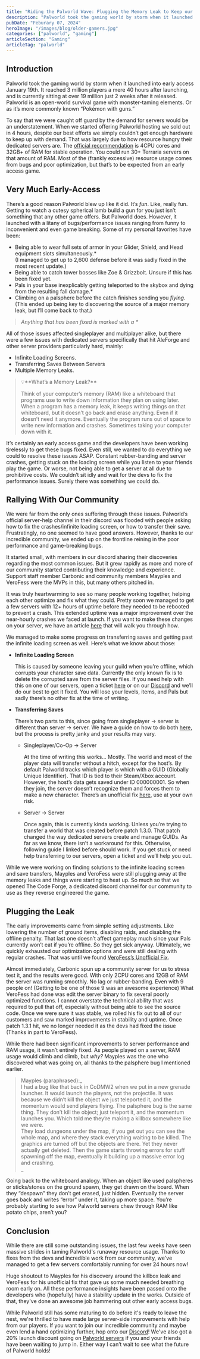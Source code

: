```yaml
---
title: "Riding the Palworld Wave: Plugging the Memory Leak to Keep our Servers Afloat"
description: "Palworld took the gaming world by storm when it launched into early access January 19th. Palworld is an open-world survival game with monster-taming elements. Or as it’s more commonly known “Pokémon with guns."
pubDate: "Feburary 07, 2024"
heroImage: "/images/blog/older-gamers.jpg"
categories: ["palworld", "gaming"]
articleSection: "Gaming"
articleTag: "palworld"
---
```


## Introduction

Palworld took the gaming world by storm when it launched into early access January 19th. It reached 3 million players a mere 40 hours after launching, and is currently sitting at over 19 million just 2 weeks after it released. Palworld is an open-world survival game with monster-taming elements. Or as it’s more commonly known “Pokémon with guns.”

To say that we were caught off guard by the demand for servers would be an understatement. When we started offering Palworld hosting we sold out in 4 hours, despite our best efforts we simply couldn’t get enough hardware to keep up with demand. That was largely due to how resource hungry their dedicated servers are. The [official recommendation](https://tech.palworldgame.com/dedicated-server-guide) is 4CPU cores and 32GB+ of RAM for stable operation. You could run 30+ Terraria servers on that amount of RAM. Most of the (frankly excessive) resource usage comes from bugs and poor optimization, but that’s to be expected from an early access game.

## Very Much Early-Access

There’s a good reason Palworld blew up like it did. It’s _fun_. Like, really fun. Getting to watch a cutesy spherical lamb build a gun for you just isn’t something that any other game offers. But Palworld does. However, it launched with a litany of bugs/performance issues ranging from funny to inconvenient and even game breaking. Some of my personal favorites have been:

- Being able to wear full sets of armor in your Glider, Shield, and Head equipment slots simultaneously.\*  
  (I managed to get up to 2,600 defense before it was sadly fixed in the most recent update.)
- Being able to catch tower bosses like Zoe & Grizzbolt. Unsure if this has been fixed yet.
- Pals in your base inexplicably getting teleported to the skybox and dying from the resulting fall damage.\*
- Climbing on a palsphere before the catch finishes sending you _flying_. (This ended up being key to discovering the source of a major memory leak, but I’ll come back to that.)

> _Anything that has been fixed is marked with a \*_

All of those issues affected singleplayer and multiplayer alike, but there were a few issues with dedicated servers specifically that hit AleForge and other server providers particularly hard, mainly:

- Infinite Loading Screens.
- Transferring Saves Between Servers
- Multiple Memory Leaks.

> 💡\*\*What’s a Memory Leak?\*\*
>
> Think of your computer’s memory (RAM) like a whiteboard that programs use to write down information they plan on using later. When a program has a memory leak, it keeps writing things on that whiteboard, but it doesn’t go back and erase anything. Even if it doesn’t need it anymore. Eventually the program runs out of space to write new information and crashes. Sometimes taking your computer down with it.

It’s certainly an early access game and the developers have been working tirelessly to get these bugs fixed. Even still, we wanted to do everything we could to resolve these issues ASAP. Constant rubber-banding and server crashes, getting stuck on the loading screen while you listen to your friends play the game. Or worse, not being able to get a server at all due to prohibitive costs. We couldn’t sit idly and wait for the devs to fix the performance issues. Surely there was something we could do.

## Rallying With Our Community

We were far from the only ones suffering through these issues. Palworld’s official server-help channel in their discord was flooded with people asking how to fix the crashes/infinite loading screen, or how to transfer their save. Frustratingly, no one seemed to have good answers. However, thanks to our incredible community, we ended up on the frontline reining in the poor performance and game-breaking bugs.

It started small, with members in our discord sharing their discoveries regarding the most common issues. But it grew rapidly as more and more of our community started contributing their knowledge and experience. Support staff member Carbonic and community members Mayples and VeroFess were the MVPs in this, but many others pitched in.

It was truly heartwarming to see so many people working together, helping each other optimize and fix what they could. Pretty soon we managed to get a few servers with 12+ hours of uptime before they needed to be rebooted to prevent a crash. This extended uptime was a major improvement over the near-hourly crashes we faced at launch. If you want to make these changes on your server, we have an article [here](https://help.aleforge.net/article/233-how-can-i-optimize-my-palworld-server) that will walk you through how.

We managed to make some progress on transferring saves and getting past the infinite loading screen as well. Here’s what we know about those:

- **Infinite Loading Screen**

  This is caused by someone leaving your guild when you’re offline, which corrupts your character save data. Currently the only known fix is to delete the corrupted save from the server files. If you need help with this on one of our servers, open a ticket [here](https://billing.aleforge.net/submitticket.php) or on our [Discord](https://discord.gg/TWBVSVsGnD) and we’ll do our best to get it fixed. You will lose your levels, items, and Pals but sadly there’s no other fix at the time of writing.

- **Transferring Saves**

  There’s two parts to this, since going from singleplayer → server is different than server → server. We have a guide on how to do both [here](https://help.aleforge.net/article/228-how-to-upload-your-palworld-world), but the process is pretty janky and your results may vary.

  - Singleplayer/Co-Op → Server

    At the time of writing this works… Mostly. The world and most of the player data will transfer without a hitch, except for the host’s. By default Palworld tracks which player is which with a GUID (Globally Unique Identifier). That ID is tied to their Steam/Xbox account. However, the host’s data gets saved under ID 000000001. So when they join, the server doesn’t recognize them and forces them to make a new character. There’s an unofficial fix [here](https://github.com/xNul/palworld-host-save-fix), use at your own risk.

  - Server → Server

    Once again, this is currently kinda working. Unless you’re trying to transfer a world that was created before patch 1.3.0. That patch changed the way dedicated servers create and manage GUIDs. As far as we know, there isn’t a workaround for this. Otherwise, following guide I linked before should work. If you get stuck or need help transferring to our servers, open a ticket and we’ll help you out.

While we were working on finding solutions to the infinite loading screen and save transfers, Mayples and VeroFess were still plugging away at the memory leaks and things were starting to heat up. So much so that we opened The Code Forge, a dedicated discord channel for our community to use as they reverse engineered the game.

## Plugging the Leak

The early improvements came from simple setting adjustments. Like lowering the number of ground items, disabling raids, and disabling the offline penalty. That last one doesn’t affect gameplay much since your Pals currently won’t eat if you’re offline. So they get sick anyway. Ultimately, we quickly exhausted our optimization options and were still dealing with regular crashes. That was until we found [VeroFess’s Unofficial Fix](https://github.com/VeroFess/PalWorld-Server-Unoffical-Fix).

Almost immediately, Carbonic spun up a community server for us to stress test it, and the results were good. With only 2CPU cores and 12GB of RAM the server was running smoothly. No lag or rubber-banding. Even with 9 people on! (Getting to be one of those 9 was an awesome experience) What VeroFess had done was edit the server binary to fix several poorly optimized functions. I cannot overstate the technical ability that was required to pull that off, especially without being able to see the source code. Once we were sure it was stable, we rolled his fix out to all of our customers and saw marked improvements in stability and uptime. Once patch 1.3.1 hit, we no longer needed it as the devs had fixed the issue (Thanks in part to VeroFess).

While there had been significant improvements to server performance and RAM usage, it wasn’t entirely fixed. As people played on a server, RAM usage would climb and climb, but _why?_ Mayples was the one who discovered what was going on, all thanks to the palsphere bug I mentioned earlier.

> Mayples (paraphrased):_  
> I had a bug like that back in CoDMW2 when we put in a new grenade launcher. It would launch the players, not the projectile. It was because we didn’t kill the object we just teleported it, and the momentum would send players flying. The palsphere bug is the same thing. They don’t kill the object; just teleport it, and the momentum launches you. Which told me they’re making a killbox somewhere like we were.  
> They load dungeons under the map, if you get out you can see the whole map, and where they stack everything waiting to be killed. The graphics are turned off but the objects are there. Yet they never actually get deleted. Then the game starts throwing errors for stuff spawning off the map, eventually it building up a massive error log and crashing.  
> _

Going back to the whiteboard analogy. When an object like used palspheres or sticks/stones on the ground spawn, they get drawn on the board. When they “despawn” they don’t get erased, just hidden. Eventually the server goes back and writes “error” under it, taking up more space. You’re probably starting to see how Palworld servers chew through RAM like potato chips, aren’t you?

## Conclusion

While there are still some outstanding issues, the last few weeks have seen massive strides in taming Palworld's runaway resource usage. Thanks to fixes from the devs and incredible work from our community, we've managed to get a few servers comfortably running for over 24 hours now!

Huge shoutout to Mayples for his discovery around the killbox leak and VeroFess for his unofficial fix that gave us some much needed breathing room early on. All these performance insights have been passed onto the developers who (hopefully) have a stability update in the works. Outside of that, they've done an awesome job hammering out other early access bugs.

While Palworld still has some maturing to do before it's ready to leave the nest, we're thrilled to have made large server-side improvements with help from our players. If you want to join our incredible community and maybe even lend a hand optimizing further, hop onto our [Discord](https://discord.gg/TWBVSVsGnD)! We've also got a 20% launch discount going on [Palworld servers](https://aleforge.net/games/palworld) if you and your friends have been waiting to jump in. Either way I can’t wait to see what the future of Palworld holds!
